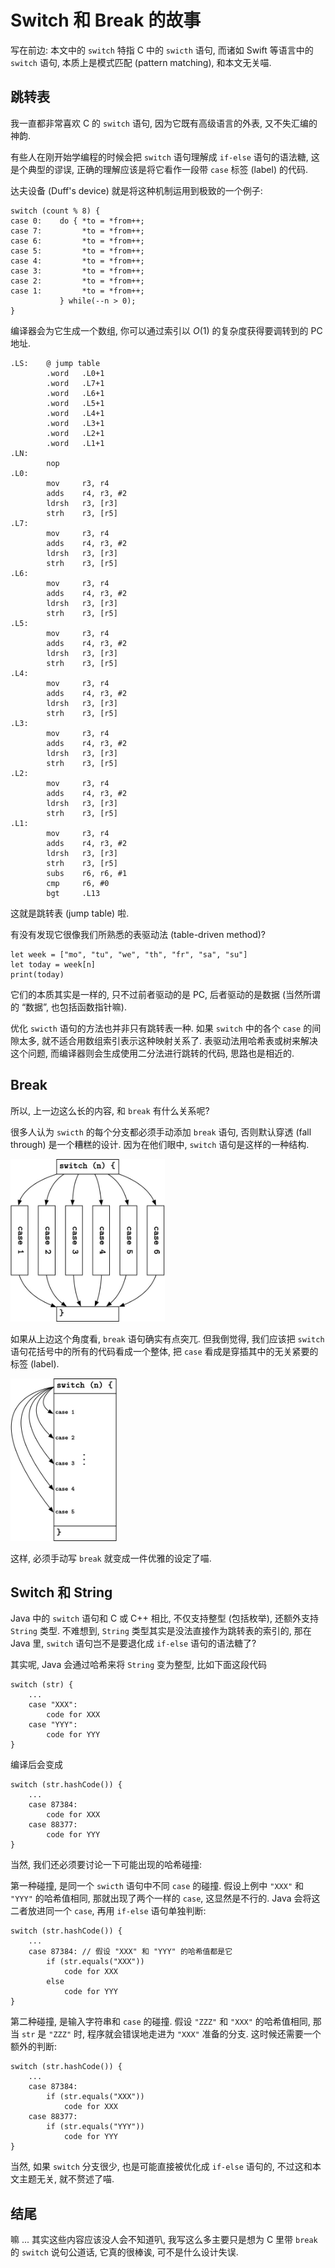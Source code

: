 # Switch 和 Break 的故事

写在前边: 本文中的 `switch` 特指 C 中的 `swicth` 语句, 而诸如 Swift 等语言中的 `switch` 语句, 本质上是模式匹配 (pattern matching), 和本文无关喵.

## 跳转表

我一直都非常喜欢 C 的 `switch` 语句, 因为它既有高级语言的外表, 又不失汇编的神韵.

有些人在刚开始学编程的时候会把 `switch` 语句理解成 `if-else` 语句的语法糖, 这是个典型的谬误, 正确的理解应该是将它看作一段带 `case` 标签 (label) 的代码.

达夫设备 (Duff's device) 就是将这种机制运用到极致的一个例子:

    switch (count % 8) {
    case 0:    do { *to = *from++;
    case 7:         *to = *from++;
    case 6:         *to = *from++;
    case 5:         *to = *from++;
    case 4:         *to = *from++;
    case 3:         *to = *from++;
    case 2:         *to = *from++;
    case 1:         *to = *from++;
               } while(--n > 0);
    }

编译器会为它生成一个数组, 你可以通过索引以 $O(1)$ 的复杂度获得要调转到的 PC 地址.

    .LS:    @ jump table
            .word   .L0+1 
            .word   .L7+1
            .word   .L6+1
            .word   .L5+1
            .word   .L4+1
            .word   .L3+1
            .word   .L2+1
            .word   .L1+1
    .LN:
            nop
    .L0:
            mov     r3, r4
            adds    r4, r3, #2
            ldrsh   r3, [r3]
            strh    r3, [r5]
    .L7:
            mov     r3, r4
            adds    r4, r3, #2
            ldrsh   r3, [r3]
            strh    r3, [r5]
    .L6:
            mov     r3, r4
            adds    r4, r3, #2
            ldrsh   r3, [r3]
            strh    r3, [r5]
    .L5:
            mov     r3, r4
            adds    r4, r3, #2
            ldrsh   r3, [r3]
            strh    r3, [r5]
    .L4:
            mov     r3, r4
            adds    r4, r3, #2
            ldrsh   r3, [r3]
            strh    r3, [r5]
    .L3:
            mov     r3, r4
            adds    r4, r3, #2
            ldrsh   r3, [r3]
            strh    r3, [r5]
    .L2:
            mov     r3, r4
            adds    r4, r3, #2
            ldrsh   r3, [r3]
            strh    r3, [r5]
    .L1:
            mov     r3, r4
            adds    r4, r3, #2
            ldrsh   r3, [r3]
            strh    r3, [r5]
            subs    r6, r6, #1
            cmp     r6, #0
            bgt     .L13

这就是跳转表 (jump table) 啦.

有没有发现它很像我们所熟悉的表驱动法 (table-driven method)?

    let week = ["mo", "tu", "we", "th", "fr", "sa", "su"]
    let today = week[n]
    print(today)

它们的本质其实是一样的, 只不过前者驱动的是 PC, 后者驱动的是数据 (当然所谓的 “数据”, 也包括函数指针嘛).

优化 `swicth` 语句的方法也并非只有跳转表一种. 如果 `switch` 中的各个 `case` 的间隙太多, 就不适合用数组索引表示这种映射关系了. 表驱动法用哈希表或树来解决这个问题, 而编译器则会生成使用二分法进行跳转的代码, 思路也是相近的.

## Break

所以, 上一边这么长的内容, 和 `break` 有什么关系呢?

很多人认为 `swicth` 的每个分支都必须手动添加 `break` 语句, 否则默认穿透 (fall through) 是一个糟糕的设计. 因为在他们眼中, `switch` 语句是这样的一种结构.

<img src="images/switch-1.jpg" height=260 />

如果从上边这个角度看, `break` 语句确实有点突兀. 但我倒觉得, 我们应该把 `switch` 语句花括号中的所有的代码看成一个整体, 把 `case` 看成是穿插其中的无关紧要的标签 (label).

<img src="images/switch-2.jpg" height=260 />

这样, 必须手动写 `break` 就变成一件优雅的设定了喵.

## Switch 和 String

Java 中的 `switch` 语句和 C 或 C++ 相比, 不仅支持整型 (包括枚举), 还额外支持 `String` 类型. 不难想到, `String` 类型其实是没法直接作为跳转表的索引的, 那在 Java 里, `switch` 语句岂不是要退化成 `if-else` 语句的语法糖了?

其实呢, Java 会通过哈希来将 `String` 变为整型, 比如下面这段代码

    switch (str) {
        ...
        case "XXX":
            code for XXX
        case "YYY":
            code for YYY
    }

编译后会变成

    switch (str.hashCode()) {
        ...
        case 87384:
            code for XXX
        case 88377:
            code for YYY
    }

当然, 我们还必须要讨论一下可能出现的哈希碰撞:

第一种碰撞, 是同一个 `swicth` 语句中不同 `case` 的碰撞. 假设上例中 `"XXX"` 和 `"YYY"` 的哈希值相同, 那就出现了两个一样的 `case`, 这显然是不行的. Java 会将这二者放进同一个 `case`, 再用 `if-else` 语句单独判断:

    switch (str.hashCode()) {
        ...
        case 87384: // 假设 "XXX" 和 "YYY" 的哈希值都是它
            if (str.equals("XXX"))
                code for XXX
            else
                code for YYY
    }

第二种碰撞, 是输入字符串和 `case` 的碰撞. 假设 `"ZZZ"` 和 `"XXX"` 的哈希值相同, 那当 `str` 是 `"ZZZ"` 时, 程序就会错误地走进为 `"XXX"` 准备的分支. 这时候还需要一个额外的判断:

    switch (str.hashCode()) {
        ...
        case 87384:
            if (str.equals("XXX"))
                code for XXX
        case 88377:
            if (str.equals("YYY"))
                code for YYY
    }

当然, 如果 `switch` 分支很少, 也是可能直接被优化成 `if-else` 语句的, 不过这和本文主题无关, 就不赘述了喵.

## 结尾

嘛 ... 其实这些内容应该没人会不知道叭, 我写这么多主要只是想为 C 里带 `break` 的 `switch` 说句公道话, 它真的很棒诶, 可不是什么设计失误.
